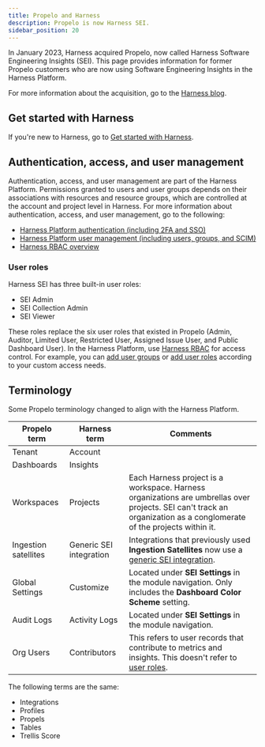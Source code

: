 ```yaml
---
title: Propelo and Harness
description: Propelo is now Harness SEI.
sidebar_position: 20
---
```


In January 2023, Harness acquired Propelo, now called Harness Software Engineering Insights (SEI). This page provides information for former Propelo customers who are now using Software Engineering Insights in the Harness Platform.

For more information about the acquisition, go to the [Harness blog](https://www.harness.io/blog/harness-acquires-propelo).

## Get started with Harness

If you're new to Harness, go to [Get started with Harness](/docs/getting-started).

## Authentication, access, and user management

Authentication, access, and user management are part of the Harness Platform. Permissions granted to users and user groups depends on their associations with resources and resource groups, which are controlled at the account and project level in Harness. For more information about authentication, access, and user management, go to the following:

* [Harness Platform authentication (including 2FA and SSO)](/docs/category/authentication)
* [Harness Platform user management (including users, groups, and SCIM)](/docs/category/users)
* [Harness RBAC overview](/docs/platform/Role-Based-Access-Control/rbac-in-harness)

### User roles

Harness SEI has three built-in user roles:

* SEI Admin
* SEI Collection Admin
* SEI Viewer

These roles replace the six user roles that existed in Propelo (Admin, Auditor, Limited User, Restricted User, Assigned Issue User, and Public Dashboard User). In the Harness Platform, use [Harness RBAC](/docs/platform/Role-Based-Access-Control/rbac-in-harness) for access control. For example, you can [add user groups](/docs/platform/User-Management/add-user-groups) or [add user roles](/docs/platform/role-based-access-control/add-manage-roles/) according to your custom access needs.

## Terminology

Some Propelo terminology changed to align with the Harness Platform.

| Propelo term | Harness term | Comments |
| ------------ | ------------ | -------- |
| Tenant | Account ||
| Dashboards | Insights ||
| Workspaces | Projects | Each Harness project is a workspace. Harness organizations are umbrellas over projects. SEI can't track an organization as a conglomerate of the projects within it. |
| Ingestion satellites | Generic SEI integration | Integrations that previously used **Ingestion Satellites** now use a [generic SEI integration](../sei-integrations/sei-connector-generic.md). |
| Global Settings | Customize | Located under **SEI Settings** in the module navigation. Only includes the **Dashboard Color Scheme** setting. |
| Audit Logs | Activity Logs | Located under **SEI Settings** in the module navigation. |
| Org Users | Contributors | This refers to user records that contribute to metrics and insights. This doesn't refer to [user roles](#user-roles). |

The following terms are the same:

* Integrations
* Profiles
* Propels
* Tables
* Trellis Score
